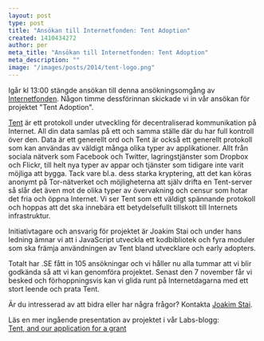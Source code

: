 ```yaml
---
layout: post
type: post
title: "Ansökan till Internetfonden: Tent Adoption"
created: 1410434272
author: per
meta_title: "Ansökan till Internetfonden: Tent Adoption"
meta_description: ""
image: "/images/posts/2014/tent-logo.png"
---
```


Igår kl 13:00 stängde ansökan till denna ansökningsomgång av [Internetfonden](http://www.internetfonden.se). Någon timme dessförinnan skickade vi in vår ansökan för projektet "Tent Adoption".

[Tent](http://cupcake.io/tent) är ett protokoll under utveckling för decentraliserad kommunikation på Internet. All din data samlas på ett och samma ställe där du har full kontroll över den. Data är ett generellt ord och Tent är också ett generellt protokoll som kan användas av väldigt många olika typer av applikationer. Allt från sociala nätverk som Facebook och Twitter, lagringstjänster som Dropbox och Flickr, till helt nya typer av appar och tjänster som tidigare inte varit möjliga att bygga.
Tack vare bl.a. dess starka kryptering, att det kan köras anonymt på Tor-nätverket och möjligheterna att själv drifta en Tent-server så slår det även mot de olika typer av övervakning och censur som hotar det fria och öppna Internet.
Vi ser Tent som ett väldigt spännande protokoll och hoppas att det ska innebära ett betydelsefullt tillskott till Internets infrastruktur.

Initiativtagare och ansvarig för projektet är Joakim Stai och under hans ledning ämnar vi att i JavaScript utveckla ett kodbibliotek och fyra moduler som ska främja användningen av Tent bland utvecklare och early adopters.

Totalt har .SE fått in 105 ansökningar och vi håller nu alla tummar att vi blir godkända så att vi kan genomföra projektet. Senast den 7 november får vi besked och förhoppningsvis kan vi glida runt på Internetdagarna med ett stort leende och prata Tent.

Är du intresserad av att bidra eller har några frågor? Kontakta [Joakim Stai](mailto:stai@kollegorna.se).

Läs en mer ingående presentation av projektet i vår Labs-blogg:  
[Tent, and our application for a grant](http://labs.kollegorna.se/blog/2014/09/tent-iis/)
